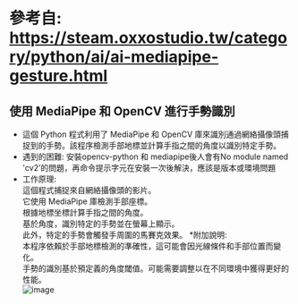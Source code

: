 # 參考自: https://steam.oxxostudio.tw/category/python/ai/ai-mediapipe-gesture.html  
## 使用 MediaPipe 和 OpenCV 進行手勢識別  
* 這個 Python 程式利用了 MediaPipe 和 OpenCV 庫來識別通過網絡攝像頭捕捉到的手勢。該程序檢測手部地標並計算手指之間的角度以識別特定手勢。
* 遇到的困難:
  安裝opencv-python 和 mediapipe後人會有No module named 'cv2'的問題，再命令提示字元在安裝一次後解決，應該是版本或環境問題  
* 工作原理:  
這個程式捕捉來自網絡攝像頭的影片。  
它使用 MediaPipe 庫檢測手部座標。  
根據地標坐標計算手指之間的角度。  
基於角度，識別特定的手勢並在螢幕上顯示。  
此外，特定的手勢會觸發手周圍的馬賽克效果。
*附加說明:  
本程序依賴於手部地標檢測的準確性，這可能會因光線條件和手部位置而變化。  
手勢的識別基於預定義的角度閾值。可能需要調整以在不同環境中獲得更好的性能。  
![image](https://github.com/WANG-YI-CHEN-411034018/gesture/blob/main/gesture_img/1712167920387.jpg)  

